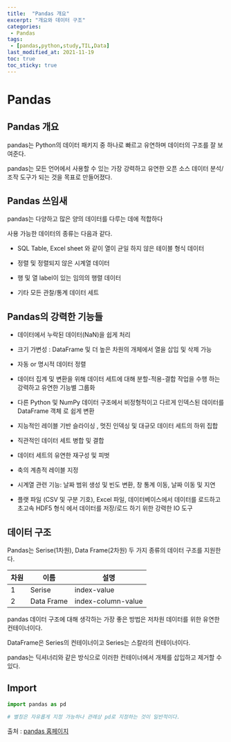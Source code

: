 ```yaml
---
title:  "Pandas 개요"
excerpt: "개요와 데이터 구조"
categories:
 - Pandas
tags:
 - [pandas,python,study,TIL,Data]
last_modified_at: 2021-11-19
toc: true
toc_sticky: true
---
```


# Pandas



## Pandas 개요



pandas는 Python의 데이터 패키지 중 하나로 빠르고 유연하며 데이터의 구조를 잘 보여준다.

pandas는 모든 언어에서 사용할 수 있는 가장 강력하고 유연한 오픈 소스 데이터 분석/조작 도구가 되는 것을 목표로 만들어졌다.



## Pandas 쓰임새



pandas는 다양하고 많은 양의 데이터를 다루는 데에 적합하다



사용 가능한 데이터의 종류는 다음과 같다.



- SQL Table, Excel sheet 와 같이 열이 균일 하지 않은 테이블 형식 데이터

- 정렬 및 정렬되지 않은 시계열 데이터

- 행 및 열 label이 있는 임의의 행렬 데이터

- 기타 모든 관찰/통계 데이터 세트



## Pandas의 강력한 기능들



- 데이터에서 누락된 데이터(NaN)을 쉽게 처리

- 크기 가변성 : DataFrame 및 더 높은 차원의 개체에서 열을 삽입 및 삭제 가능

- 자동 or 명시적 데이터 정렬

- 데이터 집계 및 변환을 위해 데이터 세트에 대해 분할-적용-결합 작업을 수행 하는 강력하고 유연한 기능별 그룹화

- 다른 Python 및 NumPy 데이터 구조에서 비정형적이고 다르게 인덱스된 데이터를 DataFrame 객체 로 쉽게 변환 

- 지능적인 레이블 기반 슬라이싱 , 멋진 인덱싱 및 대규모 데이터 세트의 하위 집합

- 직관적인 데이터 세트 병합 및 결합

- 데이터 세트의 유연한 재구성 및 피벗

- 축의 계층적 레이블 지정

- 시계열 관련 기능: 날짜 범위 생성 및 빈도 변환, 창 통계 이동, 날짜 이동 및 지연

- 플랫 파일 (CSV 및 구분 기호), Excel 파일, 데이터베이스에서 데이터를 로드하고 초고속 HDF5 형식 에서 데이터를 저장/로드 하기 위한 강력한 IO 도구



## 데이터 구조



Pandas는 Serise(1차원), Data Frame(2차원) 두 가지 종류의 데이터 구조를 지원한다.



| 차원 | 이름       | 설명               |
| ---- | ---------- | ------------------ |
| 1    | Serise     | index-value        |
| 2    | Data Frame | index-column-value |



pandas 데이터 구조에 대해 생각하는 가장 좋은 방법은 저차원 데이터를 위한 유연한 컨테이너이다.

DataFrame은 Series의 컨테이너이고 Series는 스칼라의 컨테이너이다.

pandas는 딕셔너리와 같은 방식으로 이러한 컨테이너에서 개체를 삽입하고 제거할 수 있다.



## Import



```python
import pandas as pd

# 별칭은 자유롭게 지정 가능하나 관례상 pd로 지정하는 것이 일반적이다.
```





출처 : [pandas 홈페이지](https://pandas.pydata.org/pandas-docs/stable/getting_started/overview.html)